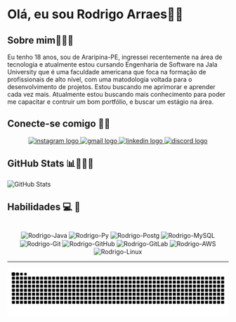 # Olá, eu sou Rodrigo Arraes👋🏼

## Sobre mim🧑🏻‍🎓
Eu tenho 18 anos, sou de Araripina-PE, ingressei recentemente na área de tecnologia e atualmente estou cursando Engenharia de Software na Jala University que é uma faculdade americana que foca na formação de profissionais de alto nível, com uma matodologia voltada para o desenvolvimento de projetos. Estou buscando me aprimorar e aprender cada vez mais. Atualmente estou buscando mais conhecimento para poder me capacitar e contruir um bom portfólio, e buscar um estágio na área.

## Conecte-se comigo 🔗🌐
<div align="center">
  <a href="https://www.instagram.com/rodrigoarraes7" target="_blank">
    <img src="https://raw.githubusercontent.com/maurodesouza/profile-readme-generator/master/src/assets/icons/social/instagram/default.svg" width="52" height="40" alt="instagram logo"  />
  </a>
  <a href="mailto:rodrigo.arraes.j@gmail.com@gmail.com" target="_blank">
    <img src="https://raw.githubusercontent.com/maurodesouza/profile-readme-generator/master/src/assets/icons/social/gmail/default.svg" width="52" height="40" alt="gmail logo"  />
  </a>
  <a href="https://www.linkedin.com/in/rodrigo-arraes-costa/" target="_blank">
    <img src="https://raw.githubusercontent.com/maurodesouza/profile-readme-generator/master/src/assets/icons/social/linkedin/default.svg" width="52" height="40" alt="linkedin logo"  />
  </a>
  <a href="https://discord.com/users/761199368685486080" target="_blank">
    <img src="https://raw.githubusercontent.com/maurodesouza/profile-readme-generator/master/src/assets/icons/social/discord/default.svg" width="52" height="40" alt="discord logo"  />
  </a>
</div>

## GitHub Stats 📊👨🏻‍💻
![GitHub Stats](https://github-readme-stats.vercel.app/api?username=RodrigoArraes07&show_icons=true&theme=radical&bg_color=141321&border_color=30A3DC&icon_color=f8d847&title_color=fabd2f&text_color=a9fef7&locale=pt-br&count_private=true&cache_seconds=7200)


## Habilidades 💻 🧠
<div align="center" style="display: inline_bloc"><br>
  <img align="center" alt="Rodrigo-Java" height="70" width="80" src="https://cdn.jsdelivr.net/gh/devicons/devicon@latest/icons/java/java-original-wordmark.svg" />
  <img align="center" alt="Rodrigo-Py" height="55" width="65" src="https://cdn.jsdelivr.net/gh/devicons/devicon@latest/icons/python/python-original-wordmark.svg" />
  <img align="center" alt="Rodrigo-Postg" height="60" width="70" src="https://cdn.jsdelivr.net/gh/devicons/devicon@latest/icons/postgresql/postgresql-original-wordmark.svg" />
  <img align="center" alt="Rodrigo-MySQL" height="70" width="80" src="https://cdn.jsdelivr.net/gh/devicons/devicon@latest/icons/mysql/mysql-original-wordmark.svg" />
  <img align="center" alt="Rodrigo-Git" height="70" width="80" src="https://cdn.jsdelivr.net/gh/devicons/devicon@latest/icons/git/git-original-wordmark.svg" />
  <img align="center" alt="Rodrigo-GitHub" height="70" width="80" src="https://cdn.jsdelivr.net/gh/devicons/devicon@latest/icons/github/github-original-wordmark.svg" />
  <img align="center" alt="Rodrigo-GitLab" height="70" width="80" src="https://cdn.jsdelivr.net/gh/devicons/devicon@latest/icons/gitlab/gitlab-original-wordmark.svg" />
  <img align="center" alt="Rodrigo-AWS" height="70" width="80" src="https://cdn.jsdelivr.net/gh/devicons/devicon@latest/icons/amazonwebservices/amazonwebservices-original-wordmark.svg" />
  <img align="center" alt="Rodrigo-Linux" height="70" width="80" src="https://cdn.jsdelivr.net/gh/devicons/devicon@latest/icons/linux/linux-original.svg" />
</div>

--- 
<img src="https://raw.githubusercontent.com/RodrigoArraes07/RodrigoArraes07/output/snake.svg" alt="Snake animation" />

###
